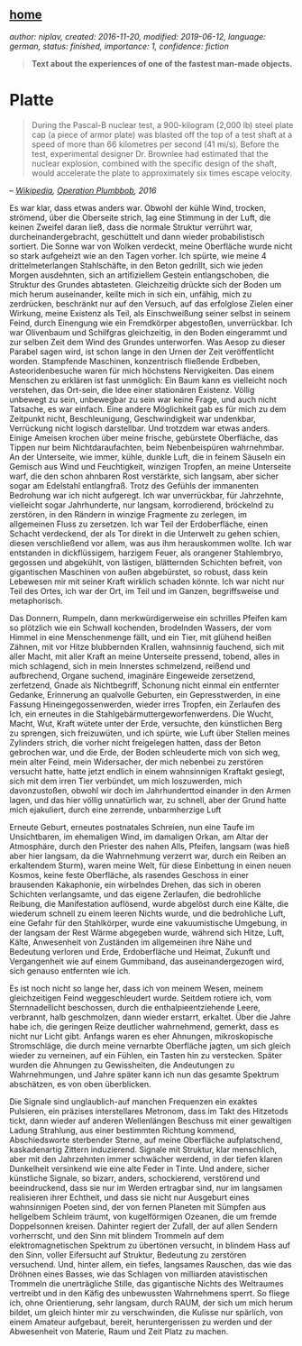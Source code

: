 [home](./index.md)
------------------

*author: niplav, created: 2016-11-20, modified: 2019-06-12, language: german, status: finished, importance: 1, confidence: fiction*

> __Text about the experiences of one of the fastest man-made objects.__

Platte
======

> During the Pascal-B nuclear test, a 900-kilogram (2,000 lb) steel plate
> cap (a piece of armor plate) was blasted off the top of a test shaft
> at a speed of more than 66 kilometres per second (41 mi/s). Before
> the test, experimental designer Dr. Brownlee had estimated that the
> nuclear explosion, combined with the specific design of the shaft,
> would accelerate the plate to approximately six times escape velocity.

*– [Wikipedia](https://en.wikipedia.org/wiki/Wikipedia), [Operation Plumbbob](https://en.wikipedia.org/wiki/Operation_Plumbbob), 2016*

Es war klar, dass etwas anders war. Obwohl der kühle Wind, trocken,
strömend, über die Oberseite strich, lag eine Stimmung in der Luft,
die keinen Zweifel daran ließ, dass die normale Struktur verrührt
war, durcheinandergebracht, geschüttelt und dann wieder probabilistisch
sortiert. Die Sonne war von Wolken verdeckt, meine Oberfläche wurde
nicht so stark aufgeheizt wie an den Tagen vorher. Ich spürte, wie
meine 4 drittelmeterlangen Stahlschäfte, in den Beton gedrillt, sich wie
jeden Morgen ausdehnten, sich an artifiziellem Gestein entlangschoben,
die Struktur des Grundes abtasteten. Gleichzeitig drückte sich der
Boden um mich herum auseinander, keilte mich in sich ein, unfähig,
mich zu zerdrücken, beschränkt nur auf den Versuch, auf das erfolglose
Zielen einer Wirkung, meine Existenz als Teil, als Einschweißung seiner
selbst in seinem Feind, durch Einengung wie ein Fremdkörper abgestoßen,
unverrückbar. Ich war Olivenbaum und Schilfgras gleichzeitig, in den
Boden eingerammt und zur selben Zeit dem Wind des Grundes unterworfen. Was
Aesop zu dieser Parabel sagen wird, ist schon lange in den Urnen der Zeit
veröffentlicht worden. Stampfende Maschinen, konzentrisch fließende
Erdbeben, Asteoridenbesuche waren für mich höchstens Nervigkeiten. Das
einem Menschen zu erklären ist fast unmöglich: Ein Baum kann es
vielleicht noch verstehen, das Ort-sein, die Idee einer stationären
Existenz. Völlig unbewegt zu sein, unbewegbar zu sein war keine Frage,
und auch nicht Tatsache, es war einfach. Eine andere Möglichkeit gab
es für mich zu dem Zeitpunkt nicht, Beschleunigung, Geschwindigkeit
war undenkbar, Verrückung nicht logisch darstellbar. Und trotzdem war
etwas anders. Einige Ameisen krochen über meine frische, gebürstete
Oberfläche, das Tippen nur beim Nichtdaraufachten, beim Nebenbeispüren
wahrnehmbar. An der Unterseite, wie immer, kühle, dunkle Luft, die in
feinem Säuseln ein Gemisch aus Wind und Feuchtigkeit, winzigen Tropfen,
an meine Unterseite warf, die den schon ahnbaren Rost verstärkte,
sich langsam, aber sicher sogar am Edelstahl entlangfraß. Trotz des
Gefühls der immanenten Bedrohung war ich nicht aufgeregt. Ich war
unverrückbar, für Jahrzehnte, vielleicht sogar Jahrhunderte, nur
langsam, korrodierend, bröckelnd zu zerstören, in den Rändern in
winzige Fragmente zu zerlegen, im allgemeinen Fluss zu zersetzen. Ich war
Teil der Erdoberfläche, einen Schacht verdeckend, der als Tor direkt
in die Unterwelt zu gehen schien, diesen verschließend vor allem,
was aus ihm herauskommen wollte. Ich war entstanden in dickflüssigem,
harzigem Feuer, als orangener Stahlembryo, gegossen und abgekühlt, von
lästigen, blätternden Schichten befreit, von gigantischen Maschinen
von außen abgebürstet, so robust, dass kein Lebewesen mir mit seiner
Kraft wirklich schaden könnte. Ich war nicht nur Teil des Ortes, ich
war der Ort, im Teil und im Ganzen, begriffsweise und metaphorisch.

Das Donnern, Rumpeln, dann merkwürdigerweise ein schrilles Pfeifen kam
so plötzlich wie ein Schwall kochenden, brodelnden Wassers, der vom
Himmel in eine Menschenmenge fällt, und ein Tier, mit glühend heißen
Zähnen, mit vor Hitze blubbernden Krallen, wahnsinnig fauchend, sich
mit aller Macht, mit aller Kraft an meine Unterseite pressend, tobend,
alles in mich schlagend, sich in mein Innerstes schmelzend, reißend und
aufbrechend, Organe suchend, imaginäre Eingeweide zersetzend, zerfetzend,
Gnade als Nichtbegriff, Schonung nicht einmal ein entfernter Gedanke,
Erinnerung an qualvolle Geburten, ein Gepresstwerden, in eine Fassung
Hineingegossenwerden, wieder irres Tropfen, ein Zerlaufen des Ich,
ein erneutes in die Stahlgebärmuttergeworfenwerdens. Die Wucht, Macht,
Wut, Kraft wütete unter der Erde, versuchte, den künstlichen Berg zu
sprengen, sich freizuwüten, und ich spürte, wie Luft über Stellen
meines Zylinders strich, die vorher nicht freigelegen hatten, dass der
Beton gebrochen war, und die Erde, der Boden schleuderte mich von sich
weg, mein alter Feind, mein Widersacher, der mich nebenbei zu zerstören
versucht hatte, hatte jetzt endlich in einem wahnsinnigen Kraftakt
gesiegt, sich mit dem irren Tier verbündet, um mich loszuwerden, mich
davonzustoßen, obwohl wir doch im Jahrhunderttod einander in den Armen
lagen, und das hier völlig unnatürlich war, zu schnell, aber der Grund
hatte mich ejakuliert, durch eine zerrende, unbarmherzige Luft

Erneute Geburt, erneutes postnatales Schreien, nun eine Taufe im
Unsichtbaren, im ehemaligen Wind, im damaligen Orkan, am Altar der
Atmosphäre, durch den Priester des nahen Alls, Pfeifen, langsam (was
hieß aber hier langsam, da die Wahrnehmung verzerrt war, durch ein
Reiben an erkaltendem Sturm), waren meine Welt, für diese Einbettung in
einen neuen Kosmos, keine feste Oberfläche, als rasendes Geschoss in
einer brausenden Kakaphonie, ein wirbelndes Drehen, das sich in oberen
Schichten verlangsamte, und das eigene Zerlaufen, die bedrohliche Reibung,
die Manifestation auflösend, wurde abgelöst durch eine Kälte, die
wiederum schnell zu einem leeren Nichts wurde, und die bedrohliche Luft,
eine Gefahr für den Stahlkörper, wurde eine vakuumistische Umgebung,
in der langsam der Rest Wärme abgegeben wurde, während sich Hitze,
Luft, Kälte, Anwesenheit von Zuständen im allgemeinen ihre Nähe und
Bedeutung verloren und Erde, Erdoberfläche und Heimat, Zukunft und
Vergangenheit wie auf einem Gummiband, das auseinandergezogen wird,
sich genauso entfernten wie ich.

Es ist noch nicht so lange her, dass ich von meinem Wesen, meinem
gleichzeitigen Feind weggeschleudert wurde. Seitdem rotiere ich,
vom Sternnadellicht beschossen, durch die enthalpieentziehende Leere,
verbrannt, halb geschmolzen, dann wieder erstarrt, erkaltet. Über die
Jahre habe ich, die geringen Reize deutlicher wahrnehmend, gemerkt, dass
es nicht nur Licht gibt. Anfangs waren es eher Ahnungen, mikroskopische
Stromschläge, die durch meine vernarbte Oberfläche jagten, um
sich gleich wieder zu verneinen, auf ein Fühlen, ein Tasten hin zu
verstecken. Später wurden die Ahnungen zu Gewissheiten, die Andeutungen
zu Wahrnehmungen, und Jahre später kann ich nun das gesamte Spektrum
abschätzen, es von oben überblicken.

Die Signale sind unglaublich-auf manchen Frequenzen ein exaktes Pulsieren,
ein präzises interstellares Metronom, dass im Takt des Hitzetods tickt,
dann wieder auf anderen Wellenlängen Beschuss mit einer gewaltigen
Ladung Strahlung, aus einer bestimmten Richtung kommend, Abschiedsworte
sterbender Sterne, auf meine Oberfläche aufplatschend, kaskadenartig
Zittern induzierend. Signale mit Struktur, klar menschlich, aber mit den
Jahrzehnten immer schwächer werdend, in der tiefen klaren Dunkelheit
versinkend wie eine alte Feder in Tinte. Und andere, sicher künstliche
Signale, so bizarr, anders, schockierend, verstörend und beeindruckend,
dass sie nur im Werden ertragbar sind, nur im langsamen realisieren
ihrer Echtheit, und dass sie nicht nur Ausgeburt eines wahnsinnigen
Poeten sind, der von fernen Planeten mit Sümpfen aus hellgelbem
Schleim träumt, von kugelförmigen Ozeanen, die um fremde Doppelsonnen
kreisen. Dahinter regiert der Zufall, der auf allen Sendern vorherrscht,
und den Sinn mit blindem Trommeln auf dem elektromagnetischen Spektrum
zu übertönen versucht, in blindem Hass auf den Sinn, voller Eifersucht
auf Struktur, Bedeutung zu zerstören versuchend. Und, hinter allem, ein
tiefes, langsames Rauschen, das wie das Dröhnen eines Basses, wie das
Schlagen von milliarden atavistischen Trommeln die unerträgliche Stille,
das gigantische Nichts des Weltraumes vertreibt und in den Käfig des
unbewussten Wahrnehmens sperrt. So fliege ich, ohne Orientierung, sehr
langsam, durch RAUM, der sich um mich herum bildet, um gleich hinter mir
zu verschwinden, die Kulisse nur spärlich, von einem Amateur aufgebaut,
bereit, heruntergerissen zu werden und der Abwesenheit von Materie,
Raum und Zeit Platz zu machen.

